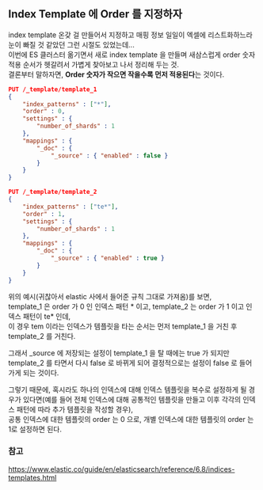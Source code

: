 ## Index Template 에 Order 를 지정하자
index template 온갖 걸 만들어서 지정하고 매핑 정보 일일이 엑셀에 리스트화하느라 눈이 빠질 것 같았던 그런 시절도 있었는데...  
이번에 ES 클러스터 옮기면서 새로 index template 을 만들며 새삼스럽게 order 숫자 적용 순서가 헷갈려서 가볍게 찾아보고 나서 정리해 두는 것.  
결론부터 말하자면, **Order 숫자가 작으면 작을수록 먼저 적용된다**는 것이다.

```json
PUT /_template/template_1
{
    "index_patterns" : ["*"],
    "order" : 0,
    "settings" : {
        "number_of_shards" : 1
    },
    "mappings" : {
        "_doc" : {
            "_source" : { "enabled" : false }
        }
    }
}

PUT /_template/template_2
{
    "index_patterns" : ["te*"],
    "order" : 1,
    "settings" : {
        "number_of_shards" : 1
    },
    "mappings" : {
        "_doc" : {
            "_source" : { "enabled" : true }
        }
    }
}
```

위의 예시(귀찮아서 elastic 사에서 들어준 규칙 그대로 가져옴)를 보면,  
template_1 은 order 가 0 인 인덱스 패턴 * 이고, template_2 는 order 가 1 이고 인덱스 패턴이 te* 인데,  
이 경우 tem 이라는 인덱스가 템플릿을 타는 순서는 먼저 template_1 을 거친 후 template_2 를 거친다.

그래서 _source 에 저장되는 설정이 template_1 을 탈 때에는 true 가 되지만 template_2 를 타면서 다시 false 로 바뀌게 되어 결정적으로는 설정이 false 로 들어가게 되는 것이다.

그렇기 때문에, 혹시라도 하나의 인덱스에 대해 인덱스 템플릿을 복수로 설정하게 될 경우가 있다면(예를 들어 전체 인덱스에 대해 공통적인 템플릿을 만들고 이후 각각의 인덱스 패턴에 따라 추가 템플릿을 작성할 경우),  
공통 인덱스에 대한 템플릿의 order 는 0 으로, 개별 인덱스에 대한 템플릿의 order 는 1로 설정하면 된다.

### 참고
https://www.elastic.co/guide/en/elasticsearch/reference/6.8/indices-templates.html
